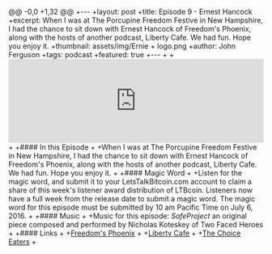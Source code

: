 @@ -0,0 +1,32 @@
+---
+layout: post
+title: Episode 9 - Ernest Hancock
+excerpt: When I was at The Porcupine Freedom Festive in New Hampshire, I had the chance to sit down with Ernest Hancock of Freedom's Phoenix, along with the hosts of another podcast, Liberty Cafe. We had fun. Hope you enjoy it.
+thumbnail: assets/img/Ernie + logo.png
+author: John Ferguson
+tags: podcast
+featured: true
+---
+
+<iframe width="100%" height="166" scrolling="no" frameborder="no" src="https://w.soundcloud.com/player/?url=https%3A//api.soundcloud.com/tracks/273272501&amp;color=ff5500&amp;auto_play=false&amp;hide_related=false&amp;show_comments=true&amp;show_user=true&amp;show_reposts=false"></iframe>
+
+#### In this Episode
+
+When I was at The Porcupine Freedom Festive in New Hampshire, I had the chance to sit down with Ernest Hancock of Freedom's Phoenix, along with the hosts of another podcast, Liberty Cafe. We had fun. Hope you enjoy it.
+
+#### Magic Word
+
+Listen for the magic word, and submit it to your LetsTalkBitcoin.com account to claim a share of this week's listener award distribution of LTBcoin. Listeners now have a full week from the release date to submit a magic word. The magic word for this episode must be submitted by 10 am Pacific Time on July 6, 2016.
+
+#### Music
+
+Music for this episode: *SafeProject* an original piece composed and performed by Nicholas Koteskey of Two Faced Heroes
+
+#### Links
+
+[Freedom's Phoenix](http://www.freedomsphoenix.com/)
+
+[Liberty Cafe](http://libertycafe.us)
+
+[The Choice Eaters](https://technologyandchoice.com/2016/06/the-choice-eaters/)
+
